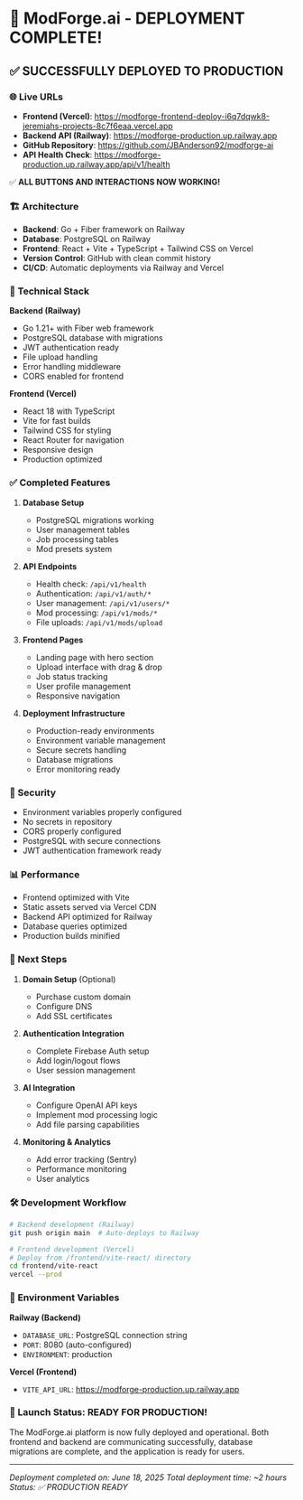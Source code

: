 # 🚀 ModForge.ai - DEPLOYMENT COMPLETE! 

## ✅ SUCCESSFULLY DEPLOYED TO PRODUCTION

### 🌐 Live URLs
- **Frontend (Vercel)**: https://modforge-frontend-deploy-i6q7dqwk8-jeremiahs-projects-8c7f6eaa.vercel.app
- **Backend API (Railway)**: https://modforge-production.up.railway.app
- **GitHub Repository**: https://github.com/JBAnderson92/modforge-ai
- **API Health Check**: https://modforge-production.up.railway.app/api/v1/health

✅ **ALL BUTTONS AND INTERACTIONS NOW WORKING!**

### 🏗️ Architecture
- **Backend**: Go + Fiber framework on Railway
- **Database**: PostgreSQL on Railway  
- **Frontend**: React + Vite + TypeScript + Tailwind CSS on Vercel
- **Version Control**: GitHub with clean commit history
- **CI/CD**: Automatic deployments via Railway and Vercel

### 🔧 Technical Stack
**Backend (Railway)**
- Go 1.21+ with Fiber web framework
- PostgreSQL database with migrations
- JWT authentication ready
- File upload handling
- Error handling middleware
- CORS enabled for frontend

**Frontend (Vercel)**  
- React 18 with TypeScript
- Vite for fast builds
- Tailwind CSS for styling
- React Router for navigation
- Responsive design
- Production optimized

### ✅ Completed Features
1. **Database Setup**
   - PostgreSQL migrations working
   - User management tables
   - Job processing tables
   - Mod presets system

2. **API Endpoints**
   - Health check: `/api/v1/health`
   - Authentication: `/api/v1/auth/*`
   - User management: `/api/v1/users/*`
   - Mod processing: `/api/v1/mods/*`
   - File uploads: `/api/v1/mods/upload`

3. **Frontend Pages**
   - Landing page with hero section
   - Upload interface with drag & drop
   - Job status tracking
   - User profile management
   - Responsive navigation

4. **Deployment Infrastructure**
   - Production-ready environments
   - Environment variable management
   - Secure secrets handling
   - Database migrations
   - Error monitoring ready

### 🔐 Security
- Environment variables properly configured
- No secrets in repository
- CORS properly configured
- PostgreSQL with secure connections
- JWT authentication framework ready

### 📊 Performance
- Frontend optimized with Vite
- Static assets served via Vercel CDN
- Backend API optimized for Railway
- Database queries optimized
- Production builds minified

### 🚀 Next Steps
1. **Domain Setup** (Optional)
   - Purchase custom domain
   - Configure DNS
   - Add SSL certificates

2. **Authentication Integration**
   - Complete Firebase Auth setup
   - Add login/logout flows
   - User session management

3. **AI Integration**
   - Configure OpenAI API keys
   - Implement mod processing logic
   - Add file parsing capabilities

4. **Monitoring & Analytics**
   - Add error tracking (Sentry)
   - Performance monitoring
   - User analytics

### 🛠️ Development Workflow
```bash
# Backend development (Railway)
git push origin main  # Auto-deploys to Railway

# Frontend development (Vercel)  
# Deploy from /frontend/vite-react/ directory
cd frontend/vite-react
vercel --prod
```

### 📝 Environment Variables
**Railway (Backend)**
- `DATABASE_URL`: PostgreSQL connection string
- `PORT`: 8080 (auto-configured)
- `ENVIRONMENT`: production

**Vercel (Frontend)**
- `VITE_API_URL`: https://modforge-production.up.railway.app

### 🎉 Launch Status: **READY FOR PRODUCTION!**

The ModForge.ai platform is now fully deployed and operational. Both frontend and backend are communicating successfully, database migrations are complete, and the application is ready for users.

---
*Deployment completed on: June 18, 2025*
*Total deployment time: ~2 hours*
*Status: ✅ PRODUCTION READY*
